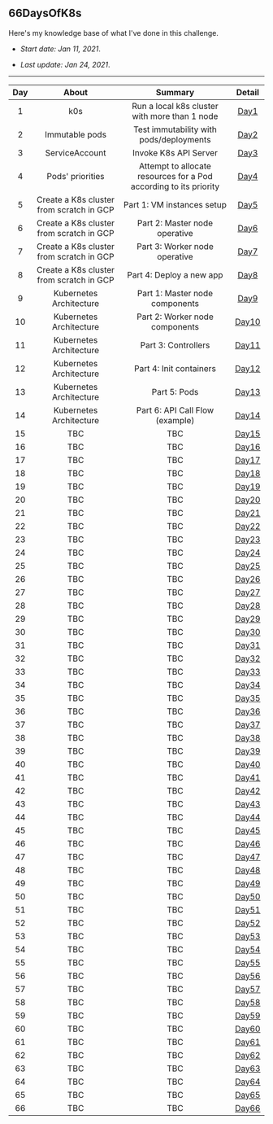 ## 66DaysOfK8s

Here's my knowledge base of what I've done in this challenge.

* _Start date: Jan 11, 2021_.

* _Last update: Jan 24, 2021_.

---
**Day**|**About**|**Summary**|**Detail**
:-----:|:-----:|:-----:|:-----:
1|k0s|Run a local k8s cluster with more than 1 node|[Day1](./week01/day1)
2|Immutable pods|Test immutability with pods/deployments|[Day2](./week01/day2)
3|ServiceAccount|Invoke K8s API Server|[Day3](./week01/day3)
4|Pods' priorities|Attempt to allocate resources for a Pod according to its priority|[Day4](./week01/day4)
5|Create a K8s cluster from scratch in GCP|Part 1: VM instances setup|[Day5](./week01/day5)
6|Create a K8s cluster from scratch in GCP|Part 2: Master node operative|[Day6](./week01/day6)
7|Create a K8s cluster from scratch in GCP|Part 3: Worker node operative|[Day7](./week01/day7)
8|Create a K8s cluster from scratch in GCP|Part 4: Deploy a new app|[Day8](./week02/day8)
9|Kubernetes Architecture|Part 1: Master node components|[Day9](./week02/day9)
10|Kubernetes Architecture|Part 2: Worker node components|[Day10](./week02/day10)
11|Kubernetes Architecture|Part 3: Controllers|[Day11](./week02/day11)
12|Kubernetes Architecture|Part 4: Init containers|[Day12](./week02/day12)
13|Kubernetes Architecture|Part 5: Pods|[Day13](./week02/day13)
14|Kubernetes Architecture|Part 6: API Call Flow (example)|[Day14](./week02/day14)
15|TBC|TBC|[Day15](./week03/day15)
16|TBC|TBC|[Day16](./week03/day16)
17|TBC|TBC|[Day17](./week03/day17)
18|TBC|TBC|[Day18](./week03/day18)
19|TBC|TBC|[Day19](./week03/day19)
20|TBC|TBC|[Day20](./week03/day20)
21|TBC|TBC|[Day21](./week03/day21)
22|TBC|TBC|[Day22](./week04/day22)
23|TBC|TBC|[Day23](./week04/day23)
24|TBC|TBC|[Day24](./week04/day24)
25|TBC|TBC|[Day25](./week04/day25)
26|TBC|TBC|[Day26](./week04/day26)
27|TBC|TBC|[Day27](./week04/day27)
28|TBC|TBC|[Day28](./week04/day28)
29|TBC|TBC|[Day29](./week05/day29)
30|TBC|TBC|[Day30](./week05/day30)
31|TBC|TBC|[Day31](./week05/day31)
32|TBC|TBC|[Day32](./week05/day32)
33|TBC|TBC|[Day33](./week05/day33)
34|TBC|TBC|[Day34](./week05/day34)
35|TBC|TBC|[Day35](./week05/day35)
36|TBC|TBC|[Day36](./week06/day36)
37|TBC|TBC|[Day37](./week06/day37)
38|TBC|TBC|[Day38](./week06/day38)
39|TBC|TBC|[Day39](./week06/day39)
40|TBC|TBC|[Day40](./week06/day40)
41|TBC|TBC|[Day41](./week06/day41)
42|TBC|TBC|[Day42](./week06/day42)
43|TBC|TBC|[Day43](./week07/day43)
44|TBC|TBC|[Day44](./week07/day44)
45|TBC|TBC|[Day45](./week07/day45)
46|TBC|TBC|[Day46](./week07/day46)
47|TBC|TBC|[Day47](./week07/day47)
48|TBC|TBC|[Day48](./week07/day48)
49|TBC|TBC|[Day49](./week07/day49)
50|TBC|TBC|[Day50](./week08/day50)
51|TBC|TBC|[Day51](./week08/day51)
52|TBC|TBC|[Day52](./week08/day52)
53|TBC|TBC|[Day53](./week08/day53)
54|TBC|TBC|[Day54](./week08/day54)
55|TBC|TBC|[Day55](./week08/day55)
56|TBC|TBC|[Day56](./week08/day56)
57|TBC|TBC|[Day57](./week09/day57)
58|TBC|TBC|[Day58](./week09/day58)
59|TBC|TBC|[Day59](./week09/day59)
60|TBC|TBC|[Day60](./week09/day60)
61|TBC|TBC|[Day61](./week09/day61)
62|TBC|TBC|[Day62](./week09/day62)
63|TBC|TBC|[Day63](./week09/day63)
64|TBC|TBC|[Day64](./week10/day64)
65|TBC|TBC|[Day65](./week10/day65)
66|TBC|TBC|[Day66](./week10/day66)